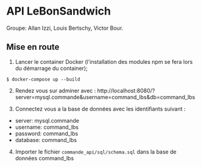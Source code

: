 # API LeBonSandwich

Groupe: Allan Izzi, Louis Bertschy, Victor Bour.

## Mise en route

1. Lancer le container Docker (l'installation des modules npm se fera lors du démarrage du container);
```
$ docker-compose up --build
```

2. Rendez vous sur adminer avec :
http://localhost:8080/?server=mysql.commande&username=command_lbs&db=command_lbs

3. Connectez vous a la base de données avec les identifiants suivant :
- server: mysql.commande
- username: command_lbs
- password: command_lbs
- database: command_lbs

4. Importer le fichier `commande_api/sql/schema.sql` dans la base de données command_lbs
